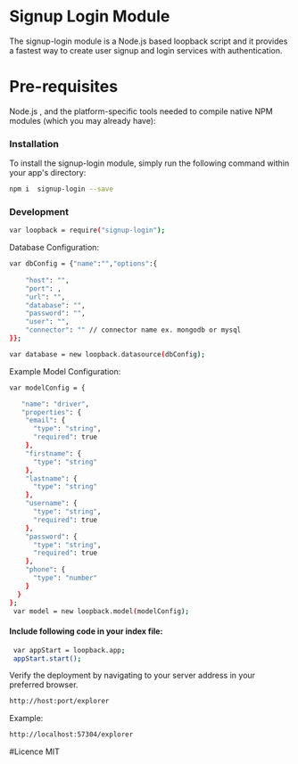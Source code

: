 # Signup Login Module
The signup-login module is a Node.js based loopback script and it provides a fastest way to create user signup and login services with authentication.


# Pre-requisites
Node.js , and the platform-specific tools needed to compile native NPM modules (which you may already have):

### Installation

To install the signup-login module, simply run the following command within your app's directory:

```sh
npm i  signup-login --save
```

### Development

```sh
var loopback = require("signup-login");
```

Database Configuration:

```sh
var dbConfig = {"name":"","options":{
	
	"host": "",
    "port": ,
    "url": "",
    "database": "",
    "password": "",
    "user": "",
    "connector": "" // connector name ex. mongodb or mysql
}};

var database = new loopback.datasource(dbConfig);
```

Example Model Configuration:

```sh
var modelConfig = {

   "name": "driver",
   "properties": {
    "email": {
      "type": "string",
      "required": true
    },
    "firstname": {
      "type": "string"
    },
    "lastname": {
      "type": "string"
    },
    "username": {
      "type": "string",
      "required": true
    },
    "password": {
      "type": "string",
      "required": true
    },
    "phone": {
      "type": "number"
    }
  }
};	
 var model = new loopback.model(modelConfig); 
```
#### Include following code in your index file:
```sh 
 var appStart = loopback.app;
 appStart.start();
```
Verify the deployment by navigating to your server address in your preferred browser.

```sh
http://host:port/explorer
``` 
Example:
```sh
http://localhost:57304/explorer
``` 

#Licence
MIT
 
 
